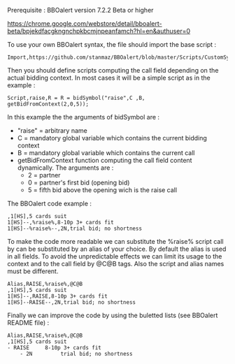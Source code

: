 Prerequisite : BBOalert version 7.2.2 Beta or higher


https://chrome.google.com/webstore/detail/bboalert-beta/bpjekdfacgkngnchpkbcmjnpeanfamch?hl=en&authuser=0

To use your own BBOalert syntax, the file should import the base script :

    Import,https://github.com/stanmaz/BBOalert/blob/master/Scripts/CustomSyntax/CustomSyntaxBase.js
    
Then you should define scripts computing the call field depending on the actual bidding context. In most cases it will be a simple script as in the example :

    Script,raise,R = R = bidSymbol("raise",C ,B, getBidFromContext(2,0,5));

In this example the the arguments of bidSymbol are :
- "raise" = arbitrary name
- C = mandatory global variable which contains the current bidding context
- B = mandatory global variable which contains the current call
- getBidFromContext function computing the call field content dynamically. The arguments are :
    - 2 = partner
    - 0 = partner's first bid (opening bid)
    - 5 = fifth bid above the opening wich is the raise call
 
The BBOalert code example :

    ,1[HS],5 cards suit
    1[HS]--,%raise%,8-10p 3+ cards fit
    1[HS]--%raise%--,2N,trial bid; no shortness

To make the code more readable we can substitute the %raise% script call by can be substituted by an alias of your choice. By default the alias is used in all fields. To avoid the unpredictable effects we can limit its usage to the context and to the call field by @C@B tags. Also the script and alias names must be different.

    Alias,RAISE,%raise%,@C@B
    ,1[HS],5 cards suit
    1[HS]--,RAISE,8-10p 3+ cards fit
    1[HS]--RAISE--,2N,trial bid; no shortness

Finally we can improve the code by using the buletted lists (see BBOalert README file) :

    Alias,RAISE,%raise%,@C@B
    ,1[HS],5 cards suit
    - RAISE     8-10p 3+ cards fit
        - 2N         trial bid; no shortness



